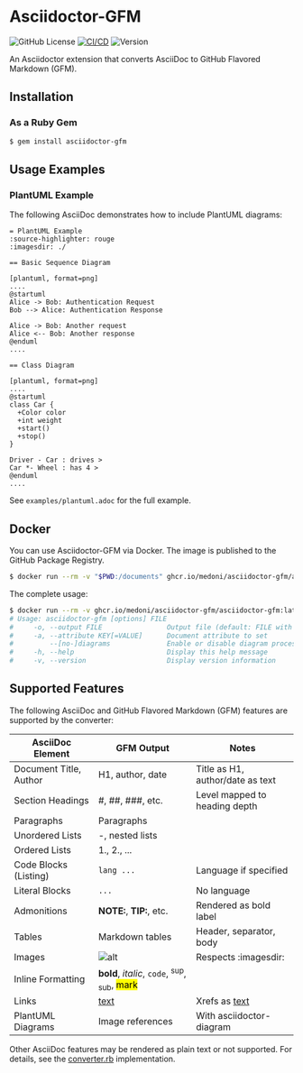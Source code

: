 # Asciidoctor-GFM

![GitHub License](https://img.shields.io/github/license/medoni/asciidoctor-gfm)
[![CI/CD](https://github.com/medoni/asciidoctor-gfm/actions/workflows/ci.yaml/badge.svg)](https://github.com/medoni/asciidoctor-gfm/actions/workflows/ci.yaml)
![Version](https://ghcr-badge.egpl.dev/medoni/asciidoctor-gfm/asciidoctor-gfm/tags?label=version)

An Asciidoctor extension that converts AsciiDoc to GitHub Flavored Markdown (GFM).

## Installation

### As a Ruby Gem

```bash
$ gem install asciidoctor-gfm
```

## Usage Examples

### PlantUML Example

The following AsciiDoc demonstrates how to include PlantUML diagrams:

```adoc
= PlantUML Example
:source-highlighter: rouge
:imagesdir: ./

== Basic Sequence Diagram

[plantuml, format=png]
....
@startuml
Alice -> Bob: Authentication Request
Bob --> Alice: Authentication Response

Alice -> Bob: Another request
Alice <-- Bob: Another response
@enduml
....

== Class Diagram

[plantuml, format=png]
....
@startuml
class Car {
  +Color color
  +int weight
  +start()
  +stop()
}

Driver - Car : drives >
Car *- Wheel : has 4 >
@enduml
....
```

See `examples/plantuml.adoc` for the full example.

## Docker

You can use Asciidoctor-GFM via Docker. The image is published to the GitHub Package Registry.

```bash
$ docker run --rm -v "$PWD:/documents" ghcr.io/medoni/asciidoctor-gfm/asciidoctor-gfm:latest examples/plantuml.adoc
```

The complete usage:
```bash
$ docker run --rm -v ghcr.io/medoni/asciidoctor-gfm/asciidoctor-gfm:latest
# Usage: asciidoctor-gfm [options] FILE
#     -o, --output FILE                Output file (default: FILE with .md extension)
#     -a, --attribute KEY[=VALUE]      Document attribute to set
#         --[no-]diagrams              Enable or disable diagram processing (default: enabled)
#     -h, --help                       Display this help message
#     -v, --version                    Display version information
```

## Supported Features

The following AsciiDoc and GitHub Flavored Markdown (GFM) features are supported by the converter:

| AsciiDoc Element         | GFM Output                | Notes |
|-------------------------|---------------------------|-------|
| Document Title, Author  | H1, author, date          | Title as H1, author/date as text |
| Section Headings        | #, ##, ###, etc.          | Level mapped to heading depth |
| Paragraphs              | Paragraphs                |       |
| Unordered Lists         | -, nested lists           |       |
| Ordered Lists           | 1., 2., ...               |       |
| Code Blocks (Listing)   | ```lang ... ```           | Language if specified |
| Literal Blocks          | ``` ... ```               | No language |
| Admonitions             | **NOTE:**, **TIP:**, etc. | Rendered as bold label |
| Tables                  | Markdown tables           | Header, separator, body |
| Images                  | ![alt](path "title")     | Respects :imagesdir: |
| Inline Formatting       | **bold**, *italic*, `code`, <sup>sup</sup>, <sub>sub</sub>, <mark>mark</mark> | |
| Links                   | [text](url)               | Xrefs as [text](#anchor) |
| PlantUML Diagrams       | Image references          | With asciidoctor-diagram |

Other AsciiDoc features may be rendered as plain text or not supported. For details, see the [converter.rb](lib/asciidoctor/gfm/converter.rb) implementation.
